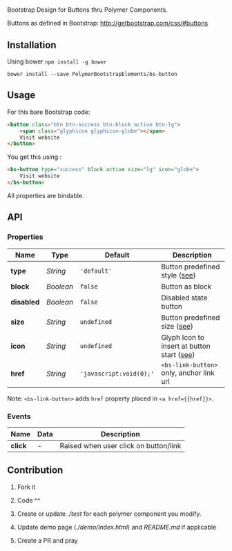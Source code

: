 # <bs-button>

Bootstrap Design for Buttons thru Polymer Components.

Buttons as defined in Bootstrap: http://getbootstrap.com/css/#buttons

## Installation

Using bower `npm install -g bower`

```
bower install --save PolymerBootstrapElements/bs-button
```

## Usage

For this bare Bootstrap code:

```html
<button class="btn btn-success btn-block active btn-lg">
    <span class="glyphicon glyphicon-globe"></span>
    Visit website
</button>
```

You get this using <bs-button>:

```html
<bs-button type="success" block active size="lg" icon="globe">
    Visit website
</bs-button>
```

All properties are bindable.

## API

### Properties

Name         | Type      | Default                 | Description
-------------|-----------|-------------------------|---------
**type**     | *String*  | `'default'`             | Button predefined style ([see](http://getbootstrap.com/css/#buttons-options))
**block**    | *Boolean* | `false`                 | Button as block
**disabled** | *Boolean* | `false`                 | Disabled state button
**size**     | *String*  | `undefined`             | Button predefined size ([see](http://getbootstrap.com/css/#buttons-sizes))
**icon**     | *String*  | `undefined`             | Glyph Icon to insert at button start ([see](http://getbootstrap.com/components/#glyphicons))
**href**     | *String*  | `'javascript:void(0);'` | `<bs-link-button>` only, anchor link url

Note: `<bs-link-button>` adds `href` property placed in `<a href={{href}}>`.

### Events

Name        | Data         | Description
------------|--------------|-----------
**click**   | -            | Raised when user click on button/link

## Contribution

1. Fork it

3. Code ^^

4. Create or update *./test* for each polymer component you modify.

5. Update demo page (*./demo/index.html*) and *README.md* if applicable

5. Create a PR and pray
